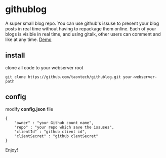 # githublog
A super small blog repo.
You can use github's issuse to present your blog posts in real time without having to repackage them online. Each of your blogs is visible in real time, and using gitalk, other users can comment and like at any time.
[Demo](https://taontech.top)
## install
clone all code to your webserver root
```
git clone https://github.com/taontech/githublog.git your-webserver-path
```
## config
modify **config.json** file
```
{
    "owner" : "your Github count name",
    "repo" : "your repo which save the issuses",
    "clientId" : "github client id",
    "clientSecret" : "github clentSecret"
}
```

Enjoy!
